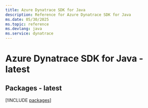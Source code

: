 ```yaml
---
title: Azure Dynatrace SDK for Java
description: Reference for Azure Dynatrace SDK for Java
ms.date: 05/30/2025
ms.topic: reference
ms.devlang: java
ms.service: dynatrace
---
```

# Azure Dynatrace SDK for Java - latest
## Packages - latest
[!INCLUDE [packages](dynatrace-index.md)]